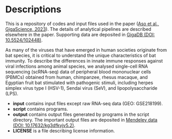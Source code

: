 # Descriptions
This is a repository of codes and input files used in the paper ([Aso et al., GigaScience, 2023](https://doi.org/10.1101/2022.12.06.519403)).
The details of analytical pipelines are described elsewhere in the paper.
Supporting data are deposited in [GigaDB (DOI: 10.5524/102448)](http://dx.doi.org/10.5524/102448).

As many of the viruses that have emerged in human societies originate from bat species, it is critical to understand the unique characteristics of bat immunity. To describe the differences in innate immune responses against viral infections among animal species, we analysed single-cell RNA sequencing (scRNA-seq) data of peripheral blood mononuclear cells (PBMCs) obtained from human, chimpanzee, rhesus macaque, and Egyptian fruit bat stimulated with pathogenic stimuli, including herpes simplex virus type I (HSV-1), Sendai virus (SeV), and lipopolysaccharide (LPS). 


* **input** contains input files except raw RNA-seq data (GEO: GSE218199).
* **script** contains programs.
* **output** contains output files generated by programs in the script directory. The important output files are deposited in [Mendeley data (DOI: 10.17632/kg3dfkyjv5.2)](10.17632/kg3dfkyjv5.2).
* **LICENSE** is a file describing license information.

